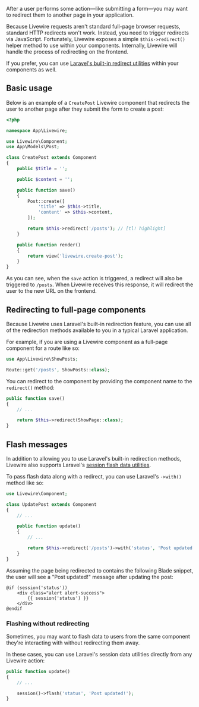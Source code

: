 After a user performs some action—like submitting a form—you may want to redirect them to another page in your application.

Because Livewire requests aren't standard full-page browser requests, standard HTTP redirects won't work. Instead, you need to trigger redirects via JavaScript. Fortunately, Livewire exposes a simple `$this->redirect()` helper method to use within your components. Internally, Livewire will handle the process of redirecting on the frontend.

If you prefer, you can use [Laravel's built-in redirect utilities](https://laravel.com/docs/responses#redirects) within your components as well.

## Basic usage

Below is an example of a `CreatePost` Livewire component that redirects the user to another page after they submit the form to create a post:

```php
<?php

namespace App\Livewire;

use Livewire\Component;
use App\Models\Post;

class CreatePost extends Component
{
	public $title = '';

    public $content = '';

    public function save()
    {
		Post::create([
			'title' => $this->title,
			'content' => $this->content,
		]);

		return $this->redirect('/posts'); // [tl! highlight]
    }

    public function render()
    {
        return view('livewire.create-post');
    }
}
```

As you can see, when the `save` action is triggered, a redirect will also be triggered to `/posts`. When Livewire receives this response, it will redirect the user to the new URL on the frontend.

## Redirecting to full-page components

Because Livewire uses Laravel's built-in redirection feature, you can use all of the redirection methods available to you in a typical Laravel application.

For example, if you are using a Livewire component as a full-page component for a route like so:

```php
use App\Livewire\ShowPosts;

Route::get('/posts', ShowPosts::class);
```

You can redirect to the component by providing the component name to the `redirect()` method:

```php
public function save()
{
    // ...

    return $this->redirect(ShowPage::class);
}
```

## Flash messages

In addition to allowing you to use Laravel's built-in redirection methods, Livewire also supports Laravel's [session flash data utilities](https://laravel.com/docs/session#flash-data).

To pass flash data along with a redirect, you can use Laravel's `->with()` method like so:

```php
use Livewire\Component;

class UpdatePost extends Component
{
    // ...

    public function update()
    {
        // ...

		return $this->redirect('/posts')->with('status', 'Post updated!');
    }
}
```

Assuming the page being redirected to contains the following Blade snippet, the user will see a "Post updated!" message after updating the post:

```blade
@if (session('status'))
    <div class="alert alert-success">
        {{ session('status') }}
    </div>
@endif
```

### Flashing without redirecting

Sometimes, you may want to flash data to users from the same component they're interacting with without redirecting them away.

In these cases, you can use Laravel's session data utilities directly from any Livewire action:

```php
public function update()
{
    // ...

    session()->flash('status', 'Post updated!');
}
```
